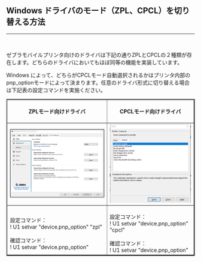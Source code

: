 ## Windows ドライバのモード（ZPL、CPCL）を切り替える方法

-----
</br>

ゼブラモバイルプリンタ向けのドライバは下記の通りZPLとCPCLの２種類が存在します。どちらのドライバにおいてもほぼ同等の機能を実装しています。

Windows によって、どちらがCPCLモード自動選択されるかはプリンタ内部のpnp_optionモードによって決まります。任意のドライバ形式に切り替える場合は下記表の設定コマンドを実施ください。



<table border="2">
<tr>
<th>
</br>
ZPLモード向けドライバ
</br>
</br>
</th>
<th>
CPCLモード向けドライバ
</th>
</tr>
<tr>
<td>
<img src="image.png">
</td>
<td>
<img src="image-1.png">
</td>
</tr>
<tr>
<td>
</br>
設定コマンド：</br>
! U1 setvar "device.pnp_option" "zpl"</br>
</br>
確認コマンド：</br>
! U1 setvar "device.pnp_option"</br>

</td>
<td>
</br>
設定コマンド：</br>
! U1 setvar "device.pnp_option" "cpcl"</br>
</br>
確認コマンド：</br>
! U1 setvar "device.pnp_option"</br>
</td>
</tr>

</table>
